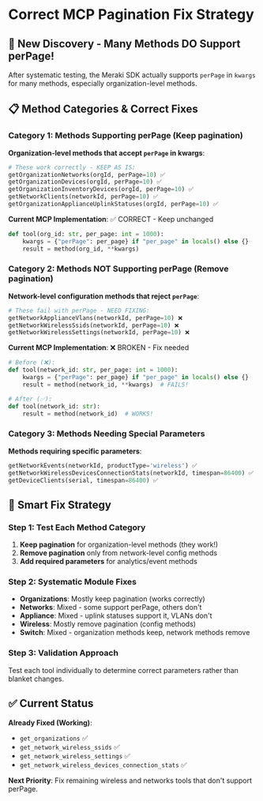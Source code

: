 # Correct MCP Pagination Fix Strategy

## 🎯 New Discovery - Many Methods DO Support perPage!

After systematic testing, the Meraki SDK actually supports `perPage` in `kwargs` for many methods, especially organization-level methods.

## 📋 Method Categories & Correct Fixes

### Category 1: Methods Supporting perPage (Keep pagination)
**Organization-level methods that accept `perPage` in kwargs**:
```python
# These work correctly - KEEP AS IS:
getOrganizationNetworks(orgId, perPage=10) ✅
getOrganizationDevices(orgId, perPage=10) ✅  
getOrganizationInventoryDevices(orgId, perPage=10) ✅
getNetworkClients(networkId, perPage=10) ✅
getOrganizationApplianceUplinkStatuses(orgId, perPage=10) ✅
```

**Current MCP Implementation**: ✅ CORRECT - Keep unchanged
```python
def tool(org_id: str, per_page: int = 1000):
    kwargs = {"perPage": per_page} if "per_page" in locals() else {}
    result = method(org_id, **kwargs)
```

### Category 2: Methods NOT Supporting perPage (Remove pagination)
**Network-level configuration methods that reject `perPage`**:
```python  
# These fail with perPage - NEED FIXING:
getNetworkApplianceVlans(networkId, perPage=10) ❌
getNetworkWirelessSsids(networkId, perPage=10) ❌
getNetworkWirelessSettings(networkId, perPage=10) ❌
```

**Current MCP Implementation**: ❌ BROKEN - Fix needed
```python
# Before (❌):
def tool(network_id: str, per_page: int = 1000):
    kwargs = {"perPage": per_page} if "per_page" in locals() else {}
    result = method(network_id, **kwargs)  # FAILS!

# After (✅):  
def tool(network_id: str):
    result = method(network_id)  # WORKS!
```

### Category 3: Methods Needing Special Parameters
**Methods requiring specific parameters**:
```python
getNetworkEvents(networkId, productType='wireless') ✅
getNetworkWirelessDevicesConnectionStats(networkId, timespan=86400) ✅
getDeviceClients(serial, timespan=86400) ✅
```

## 🔧 Smart Fix Strategy

### Step 1: Test Each Method Category
1. **Keep pagination** for organization-level methods (they work!)
2. **Remove pagination** only from network-level config methods  
3. **Add required parameters** for analytics/event methods

### Step 2: Systematic Module Fixes
- **Organizations**: Mostly keep pagination (works correctly)
- **Networks**: Mixed - some support perPage, others don't
- **Appliance**: Mixed - uplink statuses support it, VLANs don't
- **Wireless**: Mostly remove pagination (config methods)
- **Switch**: Mixed - organization methods keep, network methods remove

### Step 3: Validation Approach
Test each tool individually to determine correct parameters rather than blanket changes.

## ✅ Current Status

**Already Fixed (Working)**:
- `get_organizations` ✅
- `get_network_wireless_ssids` ✅  
- `get_network_wireless_settings` ✅
- `get_network_wireless_devices_connection_stats` ✅

**Next Priority**: Fix remaining wireless and networks tools that don't support perPage.